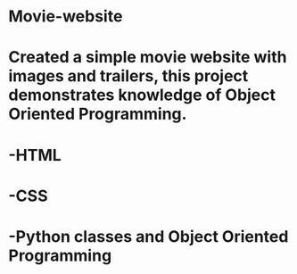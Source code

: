 # Movie-website
# Created a simple movie website with images and trailers, this project demonstrates knowledge of Object Oriented Programming.
# -HTML
# -CSS
# -Python classes and Object Oriented Programming
